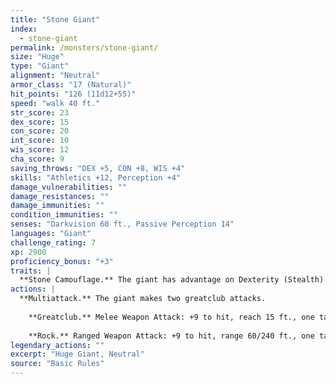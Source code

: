 ```yaml
---
title: "Stone Giant"
index:
  - stone-giant
permalink: /monsters/stone-giant/
size: "Huge"
type: "Giant"
alignment: "Neutral"
armor_class: "17 (Natural)"
hit_points: "126 (11d12+55)"
speed: "walk 40 ft."
str_score: 23
dex_score: 15
con_score: 20
int_score: 10
wis_score: 12
cha_score: 9
saving_throws: "DEX +5, CON +8, WIS +4"
skills: "Athletics +12, Perception +4"
damage_vulnerabilities: ""
damage_resistances: ""
damage_immunities: ""
condition_immunities: ""
senses: "Darkvision 60 ft., Passive Perception 14"
languages: "Giant"
challenge_rating: 7
xp: 2900
proficiency_bonus: "+3"
traits: |
  **Stone Camouflage.** The giant has advantage on Dexterity (Stealth) checks made to hide in rocky terrain.
actions: |
  **Multiattack.** The giant makes two greatclub attacks.
    
    **Greatclub.** Melee Weapon Attack: +9 to hit, reach 15 ft., one target. Hit: 19 (3d8 + 6) bludgeoning damage.
    
    **Rock.** Ranged Weapon Attack: +9 to hit, range 60/240 ft., one target. Hit: 28 (4d10 + 6) bludgeoning damage. If the target is a creature, it must succeed on a DC 17 Strength saving throw or be knocked prone.  
legendary_actions: ""
excerpt: "Huge Giant, Neutral"
source: "Basic Rules"
---
```

